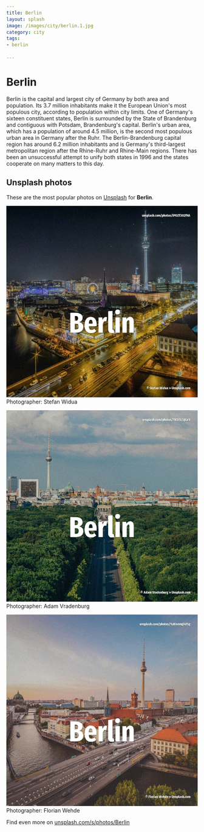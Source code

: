 ```yaml
---
title: Berlin
layout: splash
image: /images/city/berlin.1.jpg
category: city
tags:
- berlin

---
```

# Berlin

Berlin  is the capital and largest city of Germany by both area and population.
Its 3.7 million inhabitants make it the European Union's most populous city, according to 
population within city limits.
One of Germany's sixteen constituent states, Berlin is surrounded by the State of Brandenburg and 
contiguous with Potsdam, Brandenburg's capital.
Berlin's urban area, which has a population of around 4.5 million, is the second most populous 
urban area in Germany after the Ruhr.
The Berlin-Brandenburg capital region has around 6.2 million inhabitants and is Germany's 
third-largest metropolitan region after the Rhine-Ruhr and Rhine-Main regions.
There has been an unsuccessful attempt to unify both states in 1996 and the states cooperate on 
many matters to this day.

 
## Unsplash photos
These are the most popular photos on [Unsplash](https://unsplash.com) for **Berlin**.
 
![Berlin](/images/city/berlin.1.jpg)
Photographer:  Stefan Widua
 
![Berlin](/images/city/berlin.2.jpg)
Photographer:  Adam Vradenburg
 
![Berlin](/images/city/berlin.3.jpg)
Photographer:  Florian Wehde
 
Find even more on [unsplash.com/s/photos/Berlin](https://unsplash.com/s/photos/Berlin)
 
